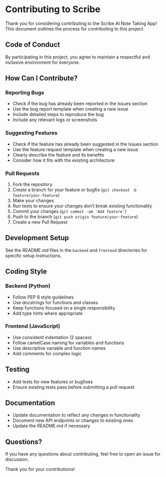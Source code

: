 # Contributing to Scribe

Thank you for considering contributing to the Scribe AI Note Taking App! This document outlines the process for contributing to this project.

## Code of Conduct

By participating in this project, you agree to maintain a respectful and inclusive environment for everyone.

## How Can I Contribute?

### Reporting Bugs

- Check if the bug has already been reported in the Issues section
- Use the bug report template when creating a new issue
- Include detailed steps to reproduce the bug
- Include any relevant logs or screenshots

### Suggesting Features

- Check if the feature has already been suggested in the Issues section
- Use the feature request template when creating a new issue
- Clearly describe the feature and its benefits
- Consider how it fits with the existing architecture

### Pull Requests

1. Fork the repository
2. Create a branch for your feature or bugfix (`git checkout -b feature/your-feature`)
3. Make your changes
4. Run tests to ensure your changes don't break existing functionality
5. Commit your changes (`git commit -am 'Add feature'`)
6. Push to the branch (`git push origin feature/your-feature`)
7. Create a new Pull Request

## Development Setup

See the README.md files in the `backend` and `frontend` directories for specific setup instructions.

## Coding Style

### Backend (Python)

- Follow PEP 8 style guidelines
- Use docstrings for functions and classes
- Keep functions focused on a single responsibility
- Add type hints where appropriate

### Frontend (JavaScript)

- Use consistent indentation (2 spaces)
- Follow camelCase naming for variables and functions
- Use descriptive variable and function names
- Add comments for complex logic

## Testing

- Add tests for new features or bugfixes
- Ensure existing tests pass before submitting a pull request

## Documentation

- Update documentation to reflect any changes in functionality
- Document new API endpoints or changes to existing ones
- Update the README.md if necessary

## Questions?

If you have any questions about contributing, feel free to open an issue for discussion.

Thank you for your contributions! 